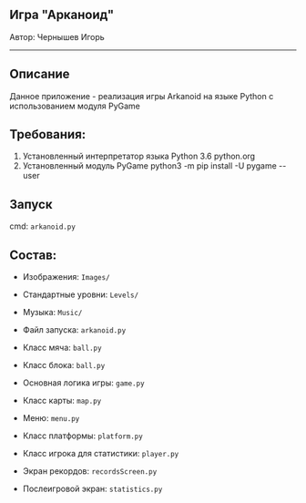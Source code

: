 Игра "Арканоид"
-----
Автор: Чернышев Игорь

-----
Описание
-----
Данное приложение - реализация игры Arkanoid на языке Python c использованием модуля PyGame

Требования:
-----
  1. Установленный интерпретатор языка Python 3.6
     python.org
  2. Установленный модуль PyGame
     python3 -m pip install -U pygame --user

Запуск
----- 

cmd: ```arkanoid.py```
     
Состав:
-----

* Изображения: ```Images/```

* Стандартные уровни: ```Levels/```

* Музыка: ```Music/```

* Файл запуска: ```arkanoid.py```

* Класс мяча: ```ball.py```

* Класс блока: ```ball.py```

* Основная логика игры: ```game.py```

* Класс карты: ```map.py```

* Меню: ```menu.py```

* Класс платформы: ```platform.py```

* Класс игрока для статистики: ```player.py```

* Экран рекордов: ```recordsScreen.py```

* Послеигровой экран: ```statistics.py```
